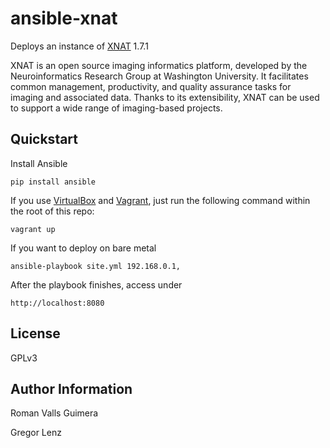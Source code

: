 ansible-xnat
============

Deploys an instance of [XNAT](http://www.xnat.org) 1.7.1 

XNAT is an open source imaging informatics platform, developed by the Neuroinformatics Research Group at Washington University. It facilitates common management, productivity, and quality assurance tasks for imaging and associated data. Thanks to its extensibility, XNAT can be used to support a wide range of imaging-based projects.

Quickstart
----------

Install Ansible

    pip install ansible

If you use [VirtualBox](https://www.virtualbox.org/wiki/Downloads) and [Vagrant](http://www.vagrantup.com/downloads.html), just run the following command within the root of this repo:

	vagrant up

If you want to deploy on bare metal

    ansible-playbook site.yml 192.168.0.1,

After the playbook finishes, access under
	
	http://localhost:8080

License
-------

GPLv3

Author Information
------------------

Roman Valls Guimera

Gregor Lenz